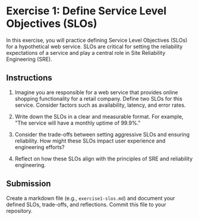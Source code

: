 # Exercise 1: Define Service Level Objectives (SLOs)

In this exercise, you will practice defining Service Level Objectives (SLOs) for a hypothetical web service. SLOs are critical for setting the reliability expectations of a service and play a central role in Site Reliability Engineering (SRE). 

## Instructions

1. Imagine you are responsible for a web service that provides online shopping functionality for a retail company. Define two SLOs for this service. Consider factors such as availability, latency, and error rates.

2. Write down the SLOs in a clear and measurable format. For example, "The service will have a monthly uptime of 99.9%."

3. Consider the trade-offs between setting aggressive SLOs and ensuring reliability. How might these SLOs impact user experience and engineering efforts?

4. Reflect on how these SLOs align with the principles of SRE and reliability engineering.

## Submission

Create a markdown file (e.g., `exercise1-slos.md`) and document your defined SLOs, trade-offs, and reflections. Commit this file to your repository.
